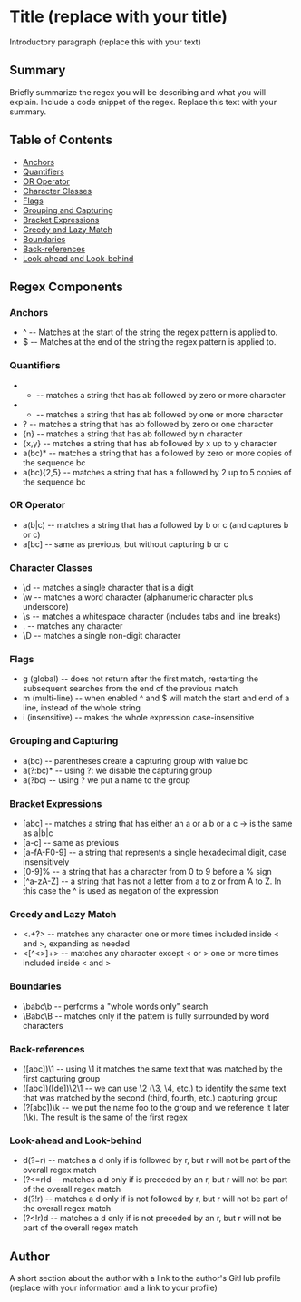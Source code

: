 # Title (replace with your title)

Introductory paragraph (replace this with your text)

## Summary

Briefly summarize the regex you will be describing and what you will explain. Include a code snippet of the regex. Replace this text with your summary.

## Table of Contents

- [Anchors](#anchors)
- [Quantifiers](#quantifiers)
- [OR Operator](#or-operator)
- [Character Classes](#character-classes)
- [Flags](#flags)
- [Grouping and Capturing](#grouping-and-capturing)
- [Bracket Expressions](#bracket-expressions)
- [Greedy and Lazy Match](#greedy-and-lazy-match)
- [Boundaries](#boundaries)
- [Back-references](#back-references)
- [Look-ahead and Look-behind](#look-ahead-and-look-behind)

## Regex Components

### Anchors
* ^ -- Matches at the start of the string the regex pattern is applied to.	
* $ -- Matches at the end of the string the regex pattern is applied to.
### Quantifiers
* * -- matches a string that has ab followed by zero or more character
* + -- matches a string that has ab followed by one or more character
* ? -- matches a string that has ab followed by zero or one character
* {n} -- matches a string that has ab followed by n character
* {x,y} -- matches a string that has ab followed by x up to y character
* a(bc)* -- matches a string that has a followed by zero or more copies of the sequence bc
* a(bc){2,5} -- matches a string that has a followed by 2 up to 5 copies of the sequence bc

### OR Operator
* a(b|c) -- matches a string that has a followed by b or c (and captures b or c)
* a[bc] -- same as previous, but without capturing b or c

### Character Classes
* \d -- matches a single character that is a digit
* \w -- matches a word character (alphanumeric character plus underscore)
* \s -- matches a whitespace character (includes tabs and line breaks)
* . -- matches any character
* \D -- matches a single non-digit character

### Flags
* g (global) -- does not return after the first match, restarting the subsequent searches from the end of the previous match
* m (multi-line) -- when enabled ^ and $ will match the start and end of a line, instead of the whole string
* i (insensitive) -- makes the whole expression case-insensitive

### Grouping and Capturing
* a(bc) -- parentheses create a capturing group with value bc
* a(?:bc)* -- using ?: we disable the capturing group
* a(?<foo>bc) -- using ?<foo> we put a name to the group

### Bracket Expressions
* [abc] -- matches a string that has either an a or a b or a c -> is the same as a|b|c 
* [a-c] -- same as previous
* [a-fA-F0-9] -- a string that represents a single hexadecimal digit, case insensitively
* [0-9]% -- a string that has a character from 0 to 9 before a % sign
* [^a-zA-Z] -- a string that has not a letter from a to z or from A to Z. In this case the ^ is used as negation of the expression
### Greedy and Lazy Match
* <.+?> -- matches any character one or more times included inside < and >, expanding as needed
* <[^<>]+> -- matches any character except < or > one or more times included inside < and > 

### Boundaries
* \babc\b -- performs a "whole words only" search
* \Babc\B -- matches only if the pattern is fully surrounded by word characters

### Back-references
* ([abc])\1 -- using \1 it matches the same text that was matched by the first capturing group
* ([abc])([de])\2\1 -- we can use \2 (\3, \4, etc.) to identify the same text that was matched by the second (third, fourth, etc.) capturing group
* (?<foo>[abc])\k<foo> -- we put the name foo to the group and we reference it later (\k<foo>). The result is the same of the first regex

### Look-ahead and Look-behind
* d(?=r) -- matches a d only if is followed by r, but r will not be part of the overall regex match 
* (?<=r)d -- matches a d only if is preceded by an r, but r will not be part of the overall regex match
* d(?!r) -- matches a d only if is not followed by r, but r will not be part of the overall regex match
* (?<!r)d -- matches a d only if is not preceded by an r, but r will not be part of the overall regex match 

## Author

A short section about the author with a link to the author's GitHub profile (replace with your information and a link to your profile)
